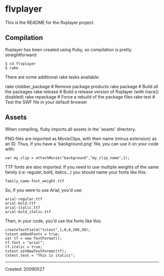 
flvplayer
=========

This is the README for the flvplayer project.

Compilation
-----------
flvplayer has been created using fluby, so compilation is pretty straightforward:

    $ cd flvplayer
    $ rake

There are some additional rake tasks available:

rake clobber_package  # Remove package products
rake package          # Build all the packages
rake release          # Build a release version of flvplayer (with trace() disabled)
rake repackage        # Force a rebuild of the package files
rake test             # Test the SWF file in your default browser



Assets
------
When compiling, fluby imports all assets in the 'assets' directory.

PNG files are imported as MovieClips, with their name (minus extension) as an ID. Thus, if you have a 'background.png' file, you can use it on your code with:

    var my_clip = attachMovie("background","my_clip_name",1);

TTF fonts are also imported. If you need to use multiple weights of the same family (i.e: regular, bold, italics...) you should name your fonts like this:

    family_name-font_weight.ttf

So, if you were to use Arial, you'd use:

    arial-regular.ttf
    arial-bold.ttf
    arial-italic.ttf
    arial-bold_italic.ttf

Then, in your code, you'd use the fonts like this:

    createTextField("txtest",1,0,0,200,30);
    txtest.embedFonts = true;
    var tf = new TextFormat();
    tf.font = "arial";
    tf.italic = true;
    txtest.setNewTextFormat(tf);
    txtest.text = "This is italics";

--- 
Created: 20090527